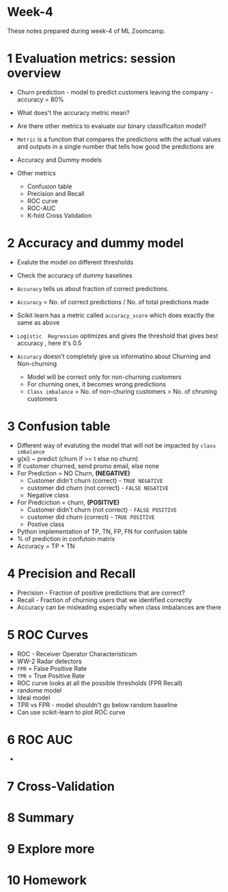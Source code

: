 # Week-4
These notes prepared during week-4 of ML Zoomcamp. 

# 1 Evaluation metrics: session overview
- Churn prediction - model to predict customers leaving the company - accuracy = 80%
- What does't the accuracy metric mean? 
- Are there other metrics to evaluate our binary classificaiton model? 
- `Metric` is a function that compares the predictions with the actual values and outputs in a single number that tells how good the predictions are

- Accuracy and Dummy models 
- Other metrics 
    - Confusion table 
    - Precision and Recall 
    - ROC curve
    - ROC-AUC 
    - K-fold Cross Validation 

# 2 Accuracy and dummy model
- Evalute the model on different thresholds 
- Check the accuracy of dummy baselines

- `Accuracy` tells us about fraction of correct predictions. 
- `Accuracy` = No. of correct predictions / No. of total predictions made
- Scikit learn has a metric called `accuracy_score` which does exactly the same as above 
- `Logistic  Regression` optimizes and gives the threshold that gives best accuracy , here it's 0.5
- `Accuracy` doesn't completely give us informatino about Churning and Non-churning 
    - Model will be correct only for non-churning customers
    - For churning ones, it becomes wrong predictions
    - `Class imbalance`  = No. of non-churing customers > No. of chruning customers 

# 3 Confusion table
- Different way of evaluting the model that will not be impacted by `class imbalance`
- g(xi) ~ predict (churn if >= t else no churn)
- If customer churned, send promo email, else none 
- For Prediction = NO Churn, **(NEGATIVE)**
    - Customer didn't churn (correct) - `TRUE NEGATIVE`
    - customer did churn (not correct) - `FALSE NEGATIVE`
    - Negative class
- For Predciction = churn, **(POSITIVE)**
    - Customer didn't churn (not correct) - `FALSE POSITIVE`
    - customer did churn (correct) - `TRUE POSITIVE`
    - Postive class
- Python implementation of TP, TN, FP, FN for confusion table
- % of prediction in confutoin matrix
- Accuracy = TP + TN 

# 4 Precision and Recall
- Precision - Fraction of positive predictions that are correct? 
- Recall - Fraction of churning users that we identified correctly
- Accuracy can be misleading especially when class imbalances are there


# 5 ROC Curves
- ROC - Receiver Operator Characteristicsm
- WW-2 Radar detectors
- `FPR` = False Positive Rate
- `TPR` = True Positive Rate
- ROC curve looks at all the possible thresholds (FPR Recall)
- randome model 
- Ideal model 
- TPR vs FPR - model shouldn't go below random baseline
- Can use scikit-learn to plot ROC curve


# 6 ROC AUC
- 


# 7 Cross-Validation

# 8 Summary

# 9 Explore more

# 10 Homework
